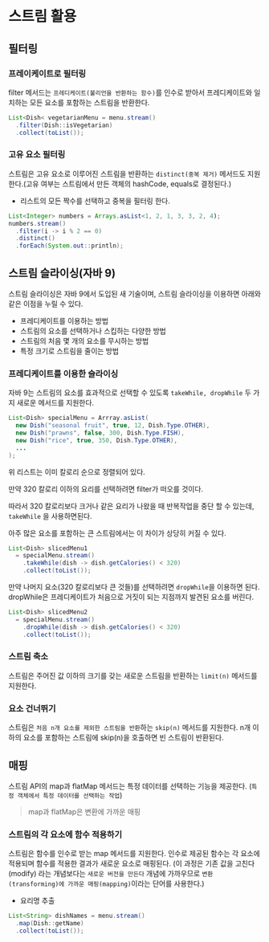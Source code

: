 # 스트림 활용

## 필터링

### 프레이케이트로 필터링

filter 메서드는 `프레디케이트(불리언을 반환하는 함수)`를 인수로 받아서 프레디케이트와 일치하는 모든 요소를 포함하는 스트림을 반환한다.

```java
List<Dish< vegetarianMenu = menu.stream()
  .filter(Dish::isVegetarian) 
  .collect(toList());
```

### 고유 요소 필터링

스트림은 고유 요소로 이루어진 스트림을 반환하는 `distinct(중복 제거)` 메서드도 지원한다.(고유 여부는 스트림에서 만든 객체의 hashCode, equals로 결정된다.)

- 리스트의 모든 짝수를 선택하고 중복을 필터링 한다.

```java
List<Integer> numbers = Arrays.asList<1, 2, 1, 3, 3, 2, 4);
numbers.stream()
  .filter(i -> i % 2 == 0)
  .distinct()
  .forEach(System.out::println);
```

## 스트림 슬라이싱(자바 9)

스트림 슬라이싱은 자바 9에서 도입된 새 기술이며, 스트림 슬라이싱을 이용하면 아래와 같은 이점을 누릴 수 있다.

- 프레디케이트를 이용하는 방법
- 스트림의 요소를 선택하거나 스킵하는 다양한 방법
- 스트림의 처음 몇 개의 요소를 무시하는 방법
- 특정 크기로 스트림을 줄이는 방법

### 프레디케이트를 이용한 슬라이싱

자바 9는 스트림의 요소를 효과적으로 선택할 수 있도록 `takeWhile, dropWhile` 두 가지 새로운 메서드를 지원한다.

```java
List<Dish> specialMenu = Arrray.asList(
  new Dish("seasonal fruit", true, 12, Dish.Type.OTHER),
  new Dish("prawns", false, 300, Dish.Type.FISH),
  new Dish("rice", true, 350, Dish.Type.OTHER),
  ...
);
```

위 리스트는 이미 칼로리 순으로 정렬되어 있다. 

만약 320 칼로리 이하의 요리를 선택하려면 filter가 떠오를 것이다.

따라서 320 칼로리보다 크거나 같은 요리가 나왔을 때 반복작업을 중단 할 수 있는데, `takeWhile` 을 사용하면된다.

아주 많은 요소를 포함하는 큰 스트림에서는 이 차이가 상당히 커질 수 있다.

```java
List<Dish> slicedMenu1
  = specialMenu.stream()
    .takeWhile(dish -> dish.getCalories() < 320)
    .collect(toList());
```

만약 나머지 요소(320 칼로리보다 큰 것들)를 선택하려면 `dropWhile`을 이용하면 된다. dropWhile은 프레디케이트가 처음으로 거짓이 되는 지점까지
발견된 요소를 버린다.

```java
List<Dish> slicedMenu2
  = specialMenu.stream()
    .dropWhile(dish -> dish.getCalories() < 320)
    .collect(toList());
```

### 스트림 축소

스트림은 주어진 값 이하의 크기를 갖는 새로운 스트림을 반환하는 `limit(n)` 메서드를 지원한다.

### 요소 건너뛰기

스트림은 `처음 n개 요소를 제외한 스트림을 반환`하는 `skip(n)` 메서드를 지원한다. n개 이하의 요소를 포함하는 스트림에 skip(n)을 호출하면 빈 
스트림이 반환된다.

## 매핑

스트림 API의 map과 flatMap 메서드는 특정 데이터를 선택하는 기능을 제공한다. (`특정 객체에서 특정 데이터를 선택하는 작업`)

> map과 flatMap은 변환에 가까운 매핑

### 스트림의 각 요소에 함수 적용하기

스트림은 함수를 인수로 받는 map 메서드를 지원한다. 인수로 제공된 함수는 각 요소에 적용되며 함수를 적용한 결과가 새로운 요소로 매핑된다.
(이 과정은 기존 값을 고친다(modify) 라는 개념보다는 `새로운 버전을 만든다` 개념에 가까우므로 `변환(transforming)에 가까운 매핑(mapping)`이라는 
단어를 사용한다.)

- 요리명 추출

```java
List<String> dishNames = menu.stream()
  .map(Dish::getName)
  .collect(toList());
```





